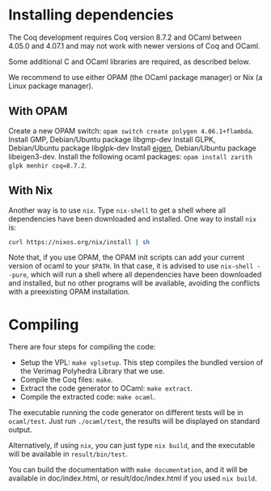 # Installing dependencies

The Coq development requires Coq version 8.7.2 and OCaml between 4.05.0 and 4.07.1 and may not work with newer versions of Coq and OCaml.

Some additional C and OCaml libraries are required, as described below.

We recommend to use either OPAM (the OCaml package manager) or Nix (a Linux package manager).

## With OPAM 

Create a new OPAM switch: `opam switch create polygen 4.06.1+flambda`.
Install GMP, Debian/Ubuntu package libgmp-dev
Install GLPK, Debian/Ubuntu package libglpk-dev
Install [eigen](http://eigen.tuxfamily.org/), Debian/Ubuntu package libeigen3-dev.
Install the following ocaml packages: `opam install zarith glpk menhir coq=8.7.2`.

## With Nix

Another way is to use `nix`. Type `nix-shell` to get a shell where all dependencies have been downloaded and installed.
One way to install `nix` is:
```bash
curl https://nixos.org/nix/install | sh
```

Note that, if you use OPAM, the OPAM init scripts can add your current version of ocaml to your `$PATH`. In that case, it is advised to use
`nix-shell --pure`, which will run a shell where all dependencies have been downloaded and installed, but no other programs will be available,
avoiding the conflicts with a preexisting OPAM installation.

# Compiling

There are four steps for compiling the code:
* Setup the VPL: `make vplsetup`.
  This step compiles the bundled version of the Verimag Polyhedra Library that we use.
* Compile the Coq files: `make`.
* Extract the code generator to OCaml: `make extract`.
* Compile the extracted code: `make ocaml`.

The executable running the code generator on different tests will be in `ocaml/test`.  Just run `./ocaml/test`, the results will be displayed on standard output.

Alternatively, if using `nix`, you can just type `nix build`, and the executable will be available in `result/bin/test`.

You can build the documentation with `make documentation`, and it will be available in doc/index.html, or result/doc/index.html if you used `nix build`.